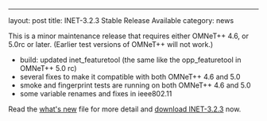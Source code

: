 ---
layout: post
title: INET-3.2.3 Stable Release Available
category: news

This is a minor maintenance release that requires either OMNeT++ 4.6, 
or 5.0rc or later. (Earlier test versions of OMNeT++ will not work.)

  - build: updated inet_featuretool (the same like the opp_featuretool in OMNeT++ 5.0 rc)
  - several fixes to make it compatible with both OMNeT++ 4.6 and 5.0
  - smoke and fingerprint tests are running on both OMNeT++ 4.6 and 5.0
  - some variable renames and fixes in ieee802.11

Read the
[what's new](https://github.com/inet-framework/inet/blob/v3.2.3/WHATSNEW) file for more detail and
[download INET-3.2.3](https://github.com/inet-framework/inet/releases/download/v3.2.3/inet-3.2.3-src.tgz)
now.